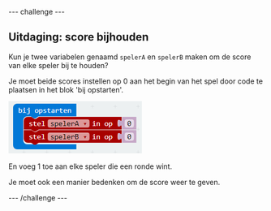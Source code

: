 \--- challenge \---

## Uitdaging: score bijhouden

Kun je twee variabelen genaamd `spelerA` en `spelerB` maken om de score van elke speler bij te houden?

Je moet beide scores instellen op 0 aan het begin van het spel door code te plaatsen in het blok 'bij opstarten'.

![screenshot](images/reaction-on-start.png)

En voeg 1 toe aan elke speler die een ronde wint.

Je moet ook een manier bedenken om de score weer te geven.

\--- /challenge \---